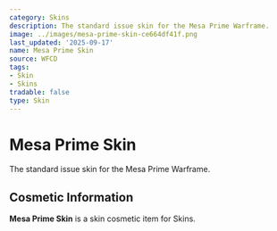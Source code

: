 ```yaml
---
category: Skins
description: The standard issue skin for the Mesa Prime Warframe.
image: ../images/mesa-prime-skin-ce664df41f.png
last_updated: '2025-09-17'
name: Mesa Prime Skin
source: WFCD
tags:
- Skin
- Skins
tradable: false
type: Skin
---
```


# Mesa Prime Skin

The standard issue skin for the Mesa Prime Warframe.

## Cosmetic Information

**Mesa Prime Skin** is a skin cosmetic item for Skins.

